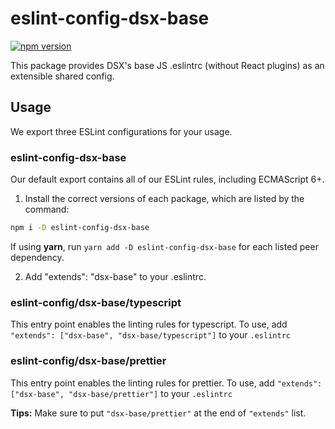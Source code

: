 # eslint-config-dsx-base

[![npm version](https://badge.fury.io/js/eslint-config-dsx-base.svg)](http://badge.fury.io/js/eslint-config-dsx-base)

This package provides DSX's base JS .eslintrc (without React plugins) as an extensible shared config.

## Usage

We export three ESLint configurations for your usage.

### eslint-config-dsx-base

Our default export contains all of our ESLint rules, including ECMAScript 6+.

1. Install the correct versions of each package, which are listed by the command:

  ```sh
  npm i -D eslint-config-dsx-base
  ```

  If using **yarn**, run `yarn add -D eslint-config-dsx-base` for each listed peer dependency.

2. Add "extends": "dsx-base" to your .eslintrc.

### eslint-config/dsx-base/typescript

This entry point enables the linting rules for typescript. To use, add `"extends": ["dsx-base", "dsx-base/typescript"]` to your `.eslintrc`

### eslint-config/dsx-base/prettier

This entry point enables the linting rules for prettier. To use, add `"extends": ["dsx-base", "dsx-base/prettier"]` to your `.eslintrc`

**Tips:**
Make sure to put `"dsx-base/prettier"` at the end of `"extends"` list.
